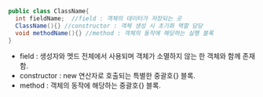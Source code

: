 ``` java
public class ClassName{
  int fieldName;  //field : 객체의 데이터가 저장되는 곳
  ClassName(){} //constructor : 객체 생성 시 초기화 역할 담당
  void methodName(){} //method : 객체의 동작에 해당하는 실행 블록
}
```
- field : 생성자와 멧드 전체에서 사용되며 객체가 소멸하지 않는 한 객체와 함께 존재함.
- constructor : new 연산자로 호출되는 특별한 중괄호{} 블록.
- method : 객체의 동작에 해당하는 중괄호{} 블록.
